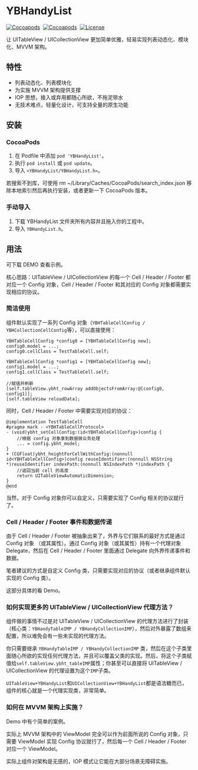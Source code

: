 # YBHandyList

[![Cocoapods](https://img.shields.io/cocoapods/v/YBHandyList.svg)](https://cocoapods.org/pods/YBHandyList)&nbsp;
[![Cocoapods](https://img.shields.io/cocoapods/p/YBHandyList.svg)](https://github.com/indulgeIn/YBHandyList)&nbsp;
[![License](https://img.shields.io/github/license/indulgeIn/YBHandyList.svg)](https://github.com/indulgeIn/YBHandyList)&nbsp;


让 UITableView / UICollectionView 更加简单优雅，轻易实现列表动态化、模块化、MVVM 架构。


## 特性

- 列表动态化、列表模块化
- 为实施 MVVM 架构提供支撑
- IOP 思想，接入或弃用都随心所欲，不拖泥带水
- 无技术难点，轻量化设计，可支持全量的原生功能


## 安装

### CocoaPods

1. 在 Podfile 中添加 `pod 'YBHandyList'`。
2. 执行 `pod install` 或 `pod update`。
3. 导入 `<YBHandyList/YBHandyList.h>`。

若搜索不到库，可使用 rm ~/Library/Caches/CocoaPods/search_index.json 移除本地索引然后再执行安装，或者更新一下 CocoaPods 版本。

### 手动导入

1. 下载 YBHandyList 文件夹所有内容并且拖入你的工程中。
2. 导入 `YBHandyList.h`。


## 用法

可下载 DEMO 查看示例。

核心思路：UITableView / UICollectionView 的每一个 Cell / Header / Footer 都对应一个 Config 对象，Cell / Header / Footer 和其对应的 Config 对象都需要实现相应的协议。 

### 简洁使用

组件默认实现了一系列 Config 对象（`YBHTableCellConfig / YBHCollectionCellConfig`等），可以直接使用：

```
YBHTableCellConfig *config0 = [YBHTableCellConfig new];
config0.model = ...;
config0.cellClass = TestTableCell.self;

YBHTableCellConfig *config1 = [YBHTableCellConfig new];
config1.model = ...;
config1.cellClass = TestTableCell.self;

//赋值并刷新
[self.tableView.ybht_rowArray addObjectsFromArray:@[config0, config1]];
[self.tableView reloadData];
```
同时，Cell / Header / Footer 中需要实现对应的协议：
```
@implementation TestTableCell
#pragma mark - <YBHTableCellProtocol>
- (void)ybht_setCellConfig:(id<YBHTableCellConfig>)config {
    //根据 config 对象拿到数据做业务处理
    ... = config.ybht_model;
}
+ (CGFloat)ybht_heightForCellWithConfig:(nonnull id<YBHTableCellConfig>)config reuseIdentifier:(nonnull NSString *)reuseIdentifier indexPath:(nonnull NSIndexPath *)indexPath {
    //返回当前 cell 的高度
    return UITableViewAutomaticDimension;
}
@end
```
当然，对于 Config 对象你可以自定义，只需要实现了 Config 相关的协议就行了。


### Cell / Header / Footer 事件和数据传递

由于 Cell / Header / Footer 被抽象出来了，外界与它们联系的最好方式是通过 Config 对象 （或其属性）。通过 Config 对象（或其属性）持有一个代理对象 Delegate，然后在 Cell / Header / Footer 里面通过 Delegate 向外界传递事件和数据。

笔者建议的方式是自定义 Config 类，只需要实现对应的协议（或者继承组件默认实现的 Config 类）。

这部分具体的看 Demo。


### 如何实现更多的 UITableView / UICollectionView 代理方法？

组件做的事情不过是对 UITableView / UICollectionView 的代理方法进行了封装（核心类：`YBHandyTableIMP / YBHandyCollectionIMP`），然后对外暴露了数组来配置，所以难免会有一些未实现的代理方法。

你只需要继承 `YBHandyTableIMP / YBHandyCollectionIMP` 类，然后在这个子类里面随心所欲的实现任何代理方法，并且可以覆盖父类的实现。然后，将这个子类赋值给`self.tableView.ybht_tableIMP`属性；你甚至可以直接将 UITableView / UICollectionView 的代理设置为这个`IMP`子类。

`UITableView+YBHandyList`和`UICollectionView+YBHandyList`都是语法糖而已，组件的核心就是一个代理实现类，非常简单。


### 如何在 MVVM 架构上实施？

Demo 中有个简单的案例。

实际上 MVVM 架构中的 ViewModel 完全可以作为前面所说的 Config 对象，只需要 ViewModel 实现 Config 协议就行了，然后每一个 Cell / Header / Footer 对应一个 ViewModel。

实际上组件对架构是无感的，IOP 模式让它能在大部分场景无障碍实施。

